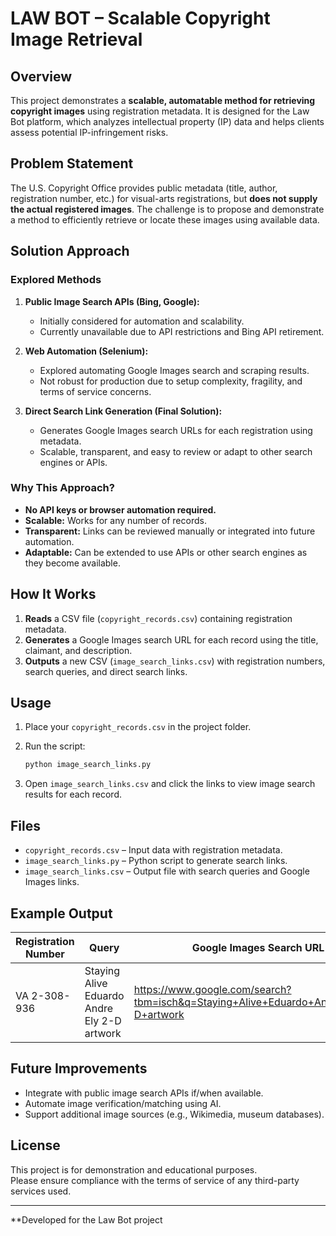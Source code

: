 # LAW BOT – Scalable Copyright Image Retrieval

## Overview

This project demonstrates a **scalable, automatable method for retrieving copyright images** using registration metadata. It is designed for the Law Bot platform, which analyzes intellectual property (IP) data and helps clients assess potential IP-infringement risks.

## Problem Statement

The U.S. Copyright Office provides public metadata (title, author, registration number, etc.) for visual-arts registrations, but **does not supply the actual registered images**. The challenge is to propose and demonstrate a method to efficiently retrieve or locate these images using available data.

## Solution Approach

### Explored Methods

1. **Public Image Search APIs (Bing, Google):**
   - Initially considered for automation and scalability.
   - Currently unavailable due to API restrictions and Bing API retirement.

2. **Web Automation (Selenium):**
   - Explored automating Google Images search and scraping results.
   - Not robust for production due to setup complexity, fragility, and terms of service concerns.

3. **Direct Search Link Generation (Final Solution):**
   - Generates Google Images search URLs for each registration using metadata.
   - Scalable, transparent, and easy to review or adapt to other search engines or APIs.

### Why This Approach?

- **No API keys or browser automation required.**
- **Scalable:** Works for any number of records.
- **Transparent:** Links can be reviewed manually or integrated into future automation.
- **Adaptable:** Can be extended to use APIs or other search engines as they become available.

## How It Works

1. **Reads** a CSV file (`copyright_records.csv`) containing registration metadata.
2. **Generates** a Google Images search URL for each record using the title, claimant, and description.
3. **Outputs** a new CSV (`image_search_links.csv`) with registration numbers, search queries, and direct search links.

## Usage

1. Place your `copyright_records.csv` in the project folder.
2. Run the script:

   ```sh
   python image_search_links.py
   ```

3. Open `image_search_links.csv` and click the links to view image search results for each record.

## Files

- `copyright_records.csv` – Input data with registration metadata.
- `image_search_links.py` – Python script to generate search links.
- `image_search_links.csv` – Output file with search queries and Google Images links.

## Example Output

| Registration Number | Query                                      | Google Images Search URL                                      |
|---------------------|--------------------------------------------|---------------------------------------------------------------|
| VA 2-308-936        | Staying Alive Eduardo Andre Ely 2-D artwork| https://www.google.com/search?tbm=isch&q=Staying+Alive+Eduardo+Andre+Ely+2-D+artwork |

## Future Improvements

- Integrate with public image search APIs if/when available.
- Automate image verification/matching using AI.
- Support additional image sources (e.g., Wikimedia, museum databases).

## License

This project is for demonstration and educational purposes.  
Please ensure compliance with the terms of service of any third-party services used.

---

**Developed for the Law Bot project
